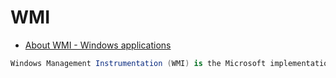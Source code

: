 # WMI

- [About WMI - Windows applications](https://docs.microsoft.com/en-us/windows/win32/wmisdk/about-wmi)

```c#
Windows Management Instrumentation (WMI) is the Microsoft implementation of Web-Based Enterprise Management (WBEM), which is an industry initiative to develop a standard technology for accessing management information in an enterprise environment. WMI uses the Common Information Model (CIM) industry standard to represent systems, applications, networks, devices, and other managed components. CIM is developed and maintained by the Distributed Management Task Force (DMTF).
```
